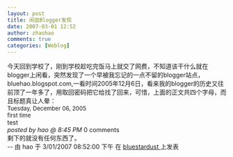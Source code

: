 ```yaml
---
layout: post
title: 闲逛Blogger发现
date: 2007-03-01 12:52
author: zhaohao
comments: true
categories: [Weblog]
---
```

<div id="msgcns!A2B21BA57C861B3E!215" class="bvMsg">
<div>
<div>今天回到学校了，刚到学校趁吃完饭马上就交了网费，不知道该干什么就在blogger上闲看，突然发现了一个早被我忘记的一点不留的blogger站点，bluehao.blogspot.com,一看时间2005年12月6日，看来我的blogger的历史又往前顶了一年多了，用取回密码把它给找了回来，可惜，上面的正文共四个字母，而且标题真让人晕：</div>
<div><span style="font-size: small;">Tuesday, December 06, 2005</span></div>
<div><span style="font-size: small;">first time </span></div>
<div>test</div>
<div>
<div><em>posted by hao @ <a title="about:blank">8:45 PM</a></em> <a title="about:blank">0 comments</a></div>
<div>剩下的就没有任何东西了。</div>
</div>
</div>
--
由 hao 于 3/01/2007 08:52:00 下午 在 <a href="http://haov.blogspot.com/2007/03/blogger.html"> bluestardust </a> 上发表</div>
